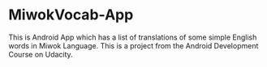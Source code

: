 # MiwokVocab-App
This is Android App which has a list of  translations of some simple English words in Miwok Language.
This is a project from the Android Development Course on Udacity.
